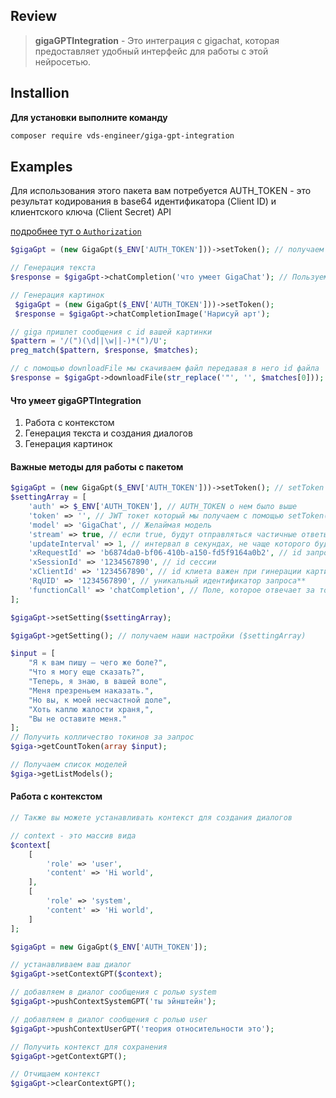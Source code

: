 ## Review 

> **gigaGPTIntegration** -  Это интеграция с gigachat, которая предоставляет удобный интерфейс для работы с этой нейросетью.


## Installion 

**Для установки выполните команду**


```bash
composer require vds-engineer/giga-gpt-integration
```

## Examples

<p>Для использования этого пакета вам потребуется AUTH_TOKEN - это результат кодирования в base64 идентификатора (Client ID) и клиентского ключа (Client Secret) API</p>

[подробнее тут о `Authorization`](https://developers.sber.ru/docs/ru/gigachat/api/reference/rest/post-token)


```php
$gigaGpt = (new GigaGpt($_ENV['AUTH_TOKEN']))->setToken(); // получаем JWT token 

// Генерация текста
$response = $gigaGpt->chatCompletion('что умеет GigaChat'); // Пользуемся :) 

// Генерация картинок 
 $gigaGpt = (new GigaGpt($_ENV['AUTH_TOKEN']))->setToken(); 
 $response = $gigaGpt->chatCompletionImage('Нарисуй арт'); 

// giga пришлет сообщения с id вашей картинки 
$pattern = '/(")(\d||\w||-)*(")/U';
preg_match($pattern, $response, $matches);

// с помощью downloadFile мы скачиваем файл передавая в него id файла  
$response = $gigaGpt->downloadFile(str_replace('"', '', $matches[0]));
```

#### Что умеет gigaGPTIntegration

1. Работа с контекстом 
2. Генерация текста и создания диалогов 
3. Генерация картинок

#### Важные методы для работы с пакетом 

```php 
$gigaGpt = (new GigaGpt($_ENV['AUTH_TOKEN']))->setToken(); // setToken получить JWT токен
$settingArray = [
    'auth' => $_ENV['AUTH_TOKEN'], // AUTH_TOKEN о нем было выше 
    'token' => '', // JWT токет который мы получаем с помощью setToken()
    'model' => 'GigaChat', // Желаймая модель 
    'stream' => true, // если true, будут отправляться частичные ответы сообщений
    'updateInterval' => 1, // интервал в секундах, не чаще которого будут присылаться токены в stream режиме
    'xRequestId' => 'b6874da0-bf06-410b-a150-fd5f9164a0b2', // id запроса 
    'xSessionId' => '1234567890', // id сессии 
    'xClientId' => '1234567890', // id клиета важен при гинерации картинок картинок 
    'RqUID' => '1234567890', // уникальный идентификатор запроса**
    'functionCall' => 'chatCompletion', // Поле, которое отвечает за то, как GigaChat будет.
];

$gigaGpt->setSetting($settingArray);

$gigaGpt->getSetting(); // получаем наши настройки ($settingArray)

$input = [
	"Я к вам пишу — чего же боле?",
	"Что я могу еще сказать?",
	"Теперь, я знаю, в вашей воле",
	"Меня презреньем наказать.",
	"Но вы, к моей несчастной доле",
	"Хоть каплю жалости храня,",
	"Вы не оставите меня."
];
// Получить колличество токинов за запрос
$giga->getCountToken(array $input);

// Получаем список моделей 
$giga->getListModels();
```


#### Работа с контекстом  

```php
// Также вы можете устанавливать контекст для создания диалогов

// context - это массив вида
$context[
	[
	    'role' => 'user',
	    'content' => 'Hi world',
	],
	[
	    'role' => 'system',
	    'content' => 'Hi world',
	]
];

$gigaGpt = new GigaGpt($_ENV['AUTH_TOKEN']);

// устанавливаем ваш диалог 
$gigaGpt->setContextGPT($context);

// добавляем в диалог сообщения с ролью system
$gigaGpt->pushContextSystemGPT('ты эйнштейн');

// добавляем в диалог сообщения с ролью user 
$gigaGpt->pushContextUserGPT('теория относительности это');

// Получить контекст для сохранения
$gigaGpt->getContextGPT();

// Отчищаем контекст 
$gigaGpt->clearContextGPT();
```



